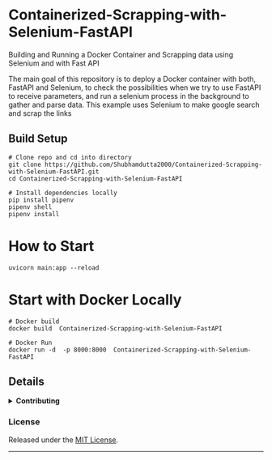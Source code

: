 # Containerized-Scrapping-with-Selenium-FastAPI

Building and Running a Docker Container and Scrapping data using Selenium and with Fast API

The main goal of this repository is to deploy a Docker container with both, FastAPI and Selenium, to check the possibilities when we try to use FastAPI to receive parameters, and run a selenium process in the background to gather and parse data.
This example uses Selenium to make google search and scrap the links

## Build Setup

```
# Clone repo and cd into directory
git clone https://github.com/Shubhamdutta2000/Containerized-Scrapping-with-Selenium-FastAPI.git
cd Containerized-Scrapping-with-Selenium-FastAPI
```

```
# Install dependencies locally
pip install pipenv
pipenv shell
pipenv install
```

# How to Start

```
uvicorn main:app --reload
```

# Start with Docker Locally

```
# Docker build
docker build  Containerized-Scrapping-with-Selenium-FastAPI

# Docker Run
docker run -d  -p 8000:8000  Containerized-Scrapping-with-Selenium-FastAPI

```

## Details

<details>
<summary><strong>Contributing</strong></summary>

Pull requests and stars are always welcome. For bugs and feature requests, [please create an issue](../../issues/new).

</details>

### License

Released under the [MIT License](LICENSE).

---
